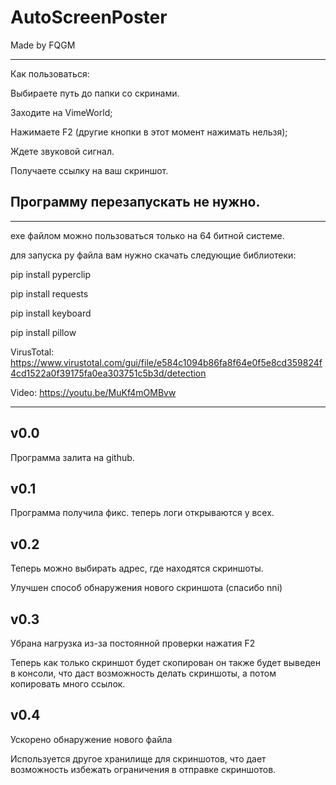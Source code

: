 # AutoScreenPoster

Made by FQGM

-------------

Как пользоваться:

Выбираете путь до папки со скринами.

Заходите на VimeWorld;

Нажимаете F2 (другие кнопки в этот момент нажимать нельзя);

Ждете звуковой сигнал.

Получаете ссылку на ваш скриншот.

Программу перезапускать не нужно.
-----
-----------

exe файлом можно пользоваться только на 64 битной системе.

для запуска py файла вам нужно скачать следующие библиотеки:

pip install pyperclip

pip install requests

pip install keyboard

pip install pillow

VirusTotal: https://www.virustotal.com/gui/file/e584c1094b86fa8f64e0f5e8cd359824f4cd1522a0f39175fa0ea303751c5b3d/detection

Video: https://youtu.be/MuKf4mOMBvw

-----------

v0.0
---
Программа залита на github.


v0.1
---
Программа получила фикс. теперь логи открываются у всех.


v0.2
---
Теперь можно выбирать адрес, где находятся скриншоты.

Улучшен способ обнаружения нового скриншота (спасибо nni)

v0.3
---
Убрана нагрузка из-за постоянной проверки нажатия F2

Теперь как только скриншот будет скопирован он также будет выведен в консоли, что даст возможность делать скриншоты, а потом копировать много ссылок.

v0.4
---
Ускорено обнаружение нового файла

Используется другое хранилище для скриншотов, что дает возможность избежать ограничения в отправке скриншотов.
